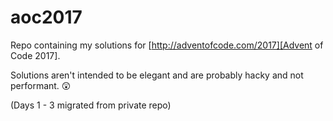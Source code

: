 # aoc2017
Repo containing my solutions for [http://adventofcode.com/2017][Advent of Code 2017].

Solutions aren't intended to be elegant and are probably hacky and not performant. 😲

(Days 1 - 3 migrated from private repo)

